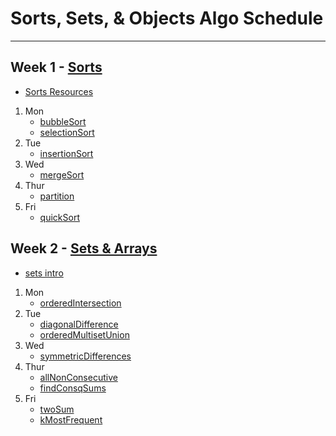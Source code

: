 # Sorts, Sets, & Objects Algo Schedule

---

## Week 1 - [Sorts](../../sorts)

- [Sorts Resources](../../sorts/Sorts.md)

1. Mon
   - [bubbleSort](../../sorts/bubbleSort.js)
   - [selectionSort](../../sorts/selectionSort.js)
2. Tue
   - [insertionSort](../../sorts/insertionSort.js)
3. Wed
   - [mergeSort](../../sorts/mergeSort.js)
4. Thur
   - [partition](../../sorts/partition.js)
5. Fri
   - [quickSort](../../sorts/quickSort.js)

## Week 2 - [Sets & Arrays](../../arrays)

- [sets intro](../../arrays/sets.md)

1. Mon
   - [orderedIntersection](../../arrays/orderedIntersection.js)
2. Tue
   - [diagonalDifference](../../arrays/diagonalDifference.js)
   - [orderedMultisetUnion](../../arrays/orderedMultisetUnion.js)
3. Wed
   - [symmetricDifferences](../../arrays/symmetricDifferences.js)
4. Thur
   - [allNonConsecutive](../../arrays/allNonConsecutive.js)
   - [findConsqSums](../../arrays/findConsqSums.js)
5. Fri
   - [twoSum](../../arrays/twoSum.js)
   - [kMostFrequent](../../arrays/kMostFrequent.js)
